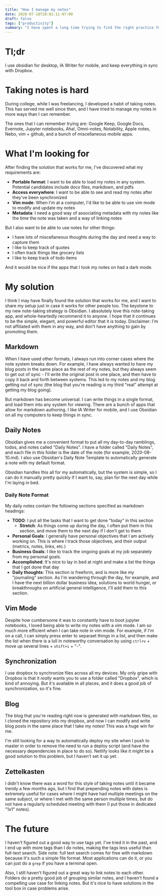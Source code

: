 ```yaml
---
title: "How I manage my notes"
date: 2020-07-18T20:01:11-07:00
draft: false
tags: ["productivity"]
summary: "I have spent a long time trying to find the right practice for taking notes, and I think I finally found a method that I like"
---
```


# Tl;dr

I use obsidian for desktop, IA Writer for mobile, and keep everything in sync with Dropbox.

# Taking notes is hard

During college, while I was freelancing, I developed a habit of taking notes. This has served me well since then, and I have tried to manage my notes in more ways than I can remember.

The ones that I can remember trying are: Google Keep, Google Docs, Evernote, Jupyter notebooks, Aha!, Omni-notes, Notability, Apple notes, Nebo, vim + github, and a bunch of miscellaneous mobile apps.

# What I'm looking for

After finding the solution that works for me, I've discovered what my requirements are:

- **Portable format**: I want to be able to load my notes in any system. Potential candidates include docx files, markdown, and pdfs
- **Access everywhere**: I want to be able to see and read my notes after they've been synchronized
- **Vim mode**: When I'm at a computer, I'd like to be able to use vim mode to modify and update my notes
- **Metadata**: I need a good way of associating metadata with my notes like the time the note was taken and a way of linking notes

But I also want to be able to use notes for other things:

- I have lots of miscellaneous thoughts during the day and need a way to capture them
- I like to keep track of quotes
- I often track things like grocery lists
- I like to keep track of todo items

And it would be nice if the apps that I took my notes on had a dark mode.

# My solution

I think I may have finally found the solution that works for me, and I want to share my setup just in case it works for other people too. The keystone to my new note-taking strategy is Obsidian. I absolutely love this note-taking app, and whole-heartedly recommend it to anyone. I hope that it continues to be the simple, elegant, and powerful editor that it is today. Disclaimer: I'm not affiliated with them in any way, and don't have anything to gain by promoting them.

## Markdown

When I have used other formats, I always run into corner cases where the note system breaks down. For example, I have always wanted to have my blog posts in the same place as the rest of my notes, but they always seem to get out of sync - I'll write the original post in one place, and then have to copy it back and forth between systems. This led to my notes and my blog getting out of sync (the blog that you're reading is my third "real" attempt at getting my blog going).

But markdown has become universal. I can write things in a single format, and load them into any system for viewing. There are a bunch of apps that allow for markdown authoring. I like IA Writer for mobile, and I use Obsidian on all my computers to keep things in sync.

## Daily Notes

Obsidian gives me a convenient format to put all my day-to-day ramblings, todos, and notes called "Daily Notes". I have a folder called "Daily Notes", and each file in this folder is the date of the note (for example, 2020-08-10.md). I also use Obsidian's Daily Note Template to automatically generate a note with my default format.

Obsidian handles this all for my automatically, but the system is simple, so I can do it manually pretty quickly if I want to, say, plan for the next day while I'm laying in bed.

### Daily Note Format

My daily notes contain the following sections specified as markdown headings:

- **TODO**: I put all the tasks that I want to get done "today" in this section
	- **Stretch**: As things come up during the day, I often put them in this section, and move them to the next day if I don't get to them
- **Personal Goals**: I generally have personal objectives that I am actively  working on. This is where I track those objectives, and their output (metrics, notes, links, etc.)
- **Business Goals**: I like to track the ongoing goals at my job separately from my personal goals.
- **Accomplished**: It's nice to lay in bed at night and make a list the things that I got done that day
- **Daily thoughts**: This section is freeform, and is more like my "journaling" section. As I'm wandering through the day, for example, and I have the next billion dollar business idea, solutions to world hunger, or breakthroughs on artificial general intelligence, I'll add them to this section.

## Vim Mode

Despite how cumbersome it was to constantly have to boot jupyter notebooks, I loved being able to write my notes with a vim mode. I am so much more efficient when I can take note in vim mode. For example, if I'm on a call, I can simply press enter to separaet things in a list, and then make the list when there is a lull in noteworthy conversation by using `ctrl+v` + move up several lines + `shift+i` + "-".

## Synchronization

I use dropbox to synchronize files across all my devices. My only gripe with Dropbox is that it _really_ wants you to use a folder called "Dropbox", which is kind of annoying. But it's available in all places, and it does a good job of synchronization, so it's fine.

## Blog

The blog that you're reading right now is generated with markdown files, so I cloned the repository into my dropbox, and now I can modify and write blog posts in the same place that I take my notes! This was a huge win for me.

I'm still looking for a way to automatically deploy my site when I push to master in order to remove the need to run a deploy script (and have the necessary dependencies in place to do so). Netlify looks like it might be a good solution to this problem, but I haven't set it up yet.

## Zettelkasten

I didn't know there was a word for this style of taking notes until it became trendy a few months ago, but I find that prepending notes with dates is extremely useful for cases where I might have had multiple meetings on the same subject, or where I met with the same person multiple times, but do not have a regularly scheduled meeting with them (I put those in dedicated "1x1" notes).

# The future

I haven't figured out a good way to use tags yet. I've tried it in the past, and I end up with more tags than I do notes, making the tags less useful than full-text search. Side note: full text search comes for free with markdown because it's such a simple file format. Most applications can do it, or you can just do a `grep` if you have a terminal open.

Also, I still haven't figured out a great way to link notes to each other. Folders do a pretty good job of grouping similar notes, and I haven't found a compelling use case for linking notes. But it's nice to have solutions in the tool box in case problems arise.
